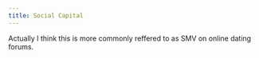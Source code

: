 ```yaml
---
title: Social Capital
---
```


Actually I think this is more commonly reffered to as SMV on online dating forums.


